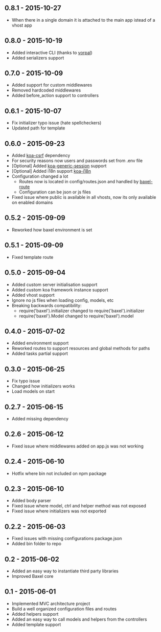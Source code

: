 0.8.1 - 2015-10-27
---

- When there in a single domain it is attached to the main app istead of a vhost app

0.8.0 - 2015-10-19
---

- Added interactive CLI (thanks to [vorpal](https://github.com/dthree/vorpal))
- Added serializers support

0.7.0 - 2015-10-09
---

- Added support for custom middlewares
- Removed hardcoded middlewares
- Added before_action support to controllers

0.6.1 - 2015-10-07
---

- Fix initializer typo issue (hate spellcheckers)
- Updated path for template

0.6.0 - 2015-09-23
---

- Added [koa-csrf](https://github.com/koajs/csrf) dependency
- For security reasons now users and passwords set from .env file
- [Optional] Added [koa-generic-session](https://github.com/koajs/generic-session) support
- [Optional] Added i18n support [koa-i18n](https://github.com/koa-modules/i18n)
- Configuration changed a lot
  - Routes now is located in config/routes.json and handled by [baxel-route](http://github.com/norman784/baxel-route)
  - Configuration can be json or js files
- Fixed issue where public is available in all vhosts, now its only available on enabled domains

0.5.2 - 2015-09-09
---

- Reworked how baxel environment is set

0.5.1 - 2015-09-09
---

- Fixed template route

0.5.0 - 2015-09-04
---

- Added custom server initialisation support
- Added custom koa framework instance support
- Added vhost support
- Ignore no js files when loading config, models, etc
- Breaking backwards compatibility:
	- require('baxel').initializer changed to require('baxel').initializer
	- require('baxel').Model changed to require('baxel').model

0.4.0 - 2015-07-02
---

- Added environment support
- Reworked routes to support resources and global methods for paths
- Added tasks partial support

0.3.0 - 2015-06-25
---

- Fix typo issue
- Changed how initializers works
- Load models on start

0.2.7 - 2015-06-15
---

- Added missing dependency

0.2.6 - 2015-06-12
---

- Fixed issue where middlewares added on app.js was not working

0.2.4 - 2015-06-10
---

- Hotfix where bin not included on npm package

0.2.3 - 2015-06-10
---

- Added body parser
- Fixed issue where model, ctrl and helper method was not exposed
- Fixed issue where initializers was not exported

0.2.2 - 2015-06-03
---

- Fixed issues with missing configurations package.json
- Added bin folder to repo

0.2 - 2015-06-02
---

- Added an easy way to instantiate third party libraries
- Improved Baxel core

0.1 - 2015-06-01
---

- Implemented MVC architecture project
- Build a well organized configuration files and routes
- Added helpers support
- Added an easy way to call models and helpers from the controllers
- Added template support
